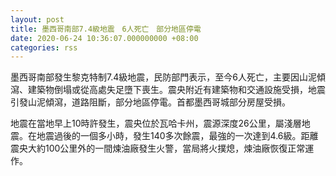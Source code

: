 ```yaml
---
layout: post
title: 墨西哥南部7.4級地震　6人死亡　部分地區停電
date: 2020-06-24 10:36:07.000000000 +08:00
categories: rss
---
```


墨西哥南部發生黎克特制7.4級地震，民防部門表示，至今6人死亡，主要因山泥傾瀉、建築物倒塌或從高處失足墮下喪生。震央附近有建築物和交通設施受損，地震引發山泥傾瀉，道路阻斷，部分地區停電。首都墨西哥城部分房屋受損。

地震在當地早上10時許發生，震央位於瓦哈卡州，震源深度26公里，屬淺層地震。在地震過後的一個多小時，發生140多次餘震，最強的一次達到4.6級。距離震央大約100公里外的一間煉油廠發生火警，當局將火撲熄，煉油廠恢復正常運作。

